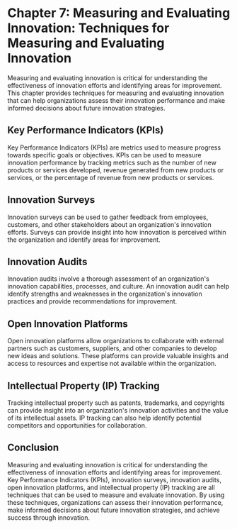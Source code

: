 Chapter 7: Measuring and Evaluating Innovation: Techniques for Measuring and Evaluating Innovation
==================================================================================================

Measuring and evaluating innovation is critical for understanding the effectiveness of innovation efforts and identifying areas for improvement. This chapter provides techniques for measuring and evaluating innovation that can help organizations assess their innovation performance and make informed decisions about future innovation strategies.

Key Performance Indicators (KPIs)
---------------------------------

Key Performance Indicators (KPIs) are metrics used to measure progress towards specific goals or objectives. KPIs can be used to measure innovation performance by tracking metrics such as the number of new products or services developed, revenue generated from new products or services, or the percentage of revenue from new products or services.

Innovation Surveys
------------------

Innovation surveys can be used to gather feedback from employees, customers, and other stakeholders about an organization's innovation efforts. Surveys can provide insight into how innovation is perceived within the organization and identify areas for improvement.

Innovation Audits
-----------------

Innovation audits involve a thorough assessment of an organization's innovation capabilities, processes, and culture. An innovation audit can help identify strengths and weaknesses in the organization's innovation practices and provide recommendations for improvement.

Open Innovation Platforms
-------------------------

Open innovation platforms allow organizations to collaborate with external partners such as customers, suppliers, and other companies to develop new ideas and solutions. These platforms can provide valuable insights and access to resources and expertise not available within the organization.

Intellectual Property (IP) Tracking
-----------------------------------

Tracking intellectual property such as patents, trademarks, and copyrights can provide insight into an organization's innovation activities and the value of its intellectual assets. IP tracking can also help identify potential competitors and opportunities for collaboration.

Conclusion
----------

Measuring and evaluating innovation is critical for understanding the effectiveness of innovation efforts and identifying areas for improvement. Key Performance Indicators (KPIs), innovation surveys, innovation audits, open innovation platforms, and intellectual property (IP) tracking are all techniques that can be used to measure and evaluate innovation. By using these techniques, organizations can assess their innovation performance, make informed decisions about future innovation strategies, and achieve success through innovation.
